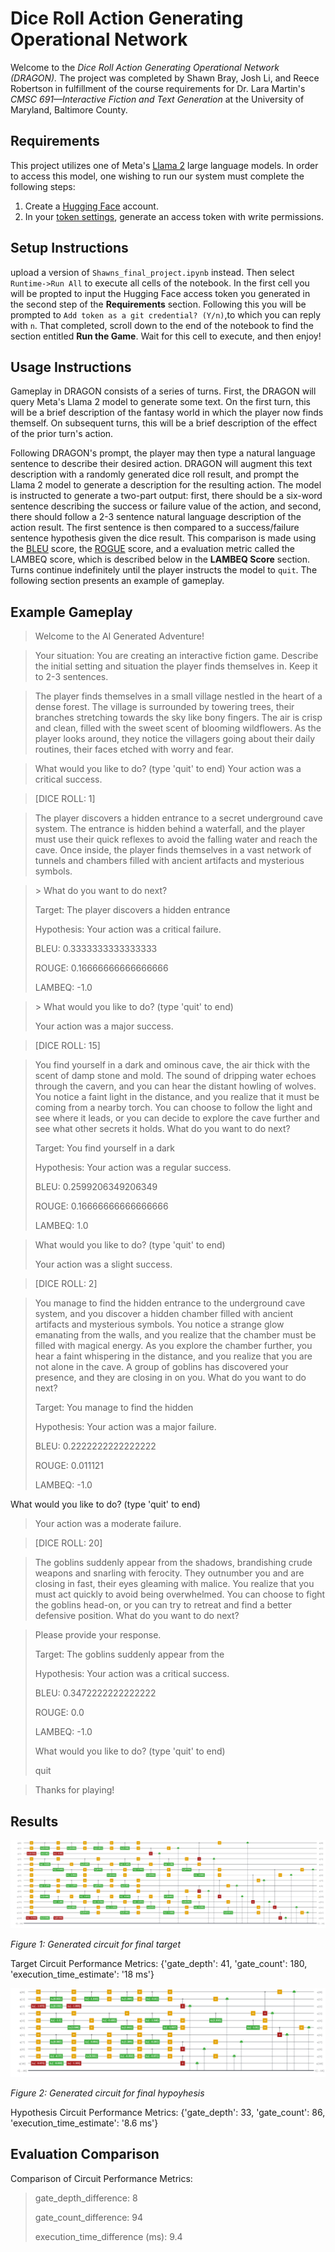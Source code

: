 # Dice Roll Action Generating Operational Network

Welcome to the _Dice Roll Action Generating Operational Network (DRAGON)._
The project was completed by Shawn Bray, Josh Li, and Reece Robertson in fulfillment of the course requirements for Dr. Lara Martin's _CMSC 691—Interactive Fiction and Text Generation_ at the University of Maryland, Baltimore County.

## Requirements

This project utilizes one of Meta's [Llama 2](https://huggingface.co/meta-llama/Llama-2-7b-chat-hf) large language models.
In order to access this model, one wishing to run our system must complete the following steps:
1. Create a [Hugging Face](https://huggingface.co/) account.
2. In your [token settings](https://huggingface.co/settings/tokens), generate an access token with write permissions. 

## Setup Instructions
upload a version of `Shawns_final_project.ipynb` instead.
Then select `Runtime->Run All` to execute all cells of the notebook.
In the first cell you will be propted to input the Hugging Face access token you generated in the second step of the **Requirements** section.
Following this you will be prompted to `Add token as a git credential? (Y/n)`,to which you can reply with `n`.
That completed, scroll down to the end of the notebook to find the section entitled **Run the Game**.
Wait for this cell to execute, and then enjoy!

## Usage Instructions
Gameplay in DRAGON consists of a series of turns.
First, the DRAGON will query Meta's Llama 2 model to generate some text.
On the first turn, this will be a brief description of the fantasy world in which the player now finds themself.
On subsequent turns, this will be a brief description of the effect of the prior turn's action.

Following DRAGON's prompt, the player may then type a natural language sentence to describe their desired action.
DRAGON will augment this text description with a randomly generated dice roll result, and prompt the Llama 2 model to generate a description for the resulting action.
The model is instructed to generate a two-part output: first, there should be a six-word sentence describing the success or failure value of the action, and second, there should follow a 2-3 sentence natural language description of the action result.
The first sentence is then compared to a success/failure sentence hypothesis given the dice result.
This comparison is made using the [BLEU](https://www.nltk.org/api/nltk.translate.bleu_score.html) score, the [ROGUE](https://pypi.org/project/rouge-score/) score, and a evaluation metric called the LAMBEQ score, which is described below in the **LAMBEQ Score** section.
Turns continue indefinitely until the player instructs the model to `quit`.
The following section presents an example of gameplay.

## Example Gameplay

> Welcome to the AI Generated Adventure!

> Your situation: You are creating an interactive fiction game. Describe the initial setting and situation the player finds themselves in. Keep it to 2-3 sentences.

> The player finds themselves in a small village nestled in the heart of a dense forest. The village is surrounded by towering trees, their branches stretching towards the sky like bony fingers. The air is crisp and clean, filled with the sweet scent of blooming wildflowers. As the player looks around, they notice the villagers going about their daily routines, their faces etched with worry and fear.

> What would you like to do? (type 'quit' to end)
> Your action was a critical success.

> [DICE ROLL: 1]

> The player discovers a hidden entrance to a secret underground cave system. The entrance is hidden behind a waterfall, and the player must use their quick reflexes to avoid the falling water and reach the cave. Once inside, the player finds themselves in a vast network of tunnels and chambers filled with ancient artifacts and mysterious symbols.

> \> What do you want to do next?
> 
> Target:		 The player discovers a hidden entrance
> 
> Hypothesis:	 Your action was a critical failure.
> 
> BLEU:		 0.3333333333333333
> 
> ROUGE:		 0.16666666666666666
> 
> LAMBEQ:		 -1.0

> \> What would you like to do? (type 'quit' to end)
> 
> Your action was a major success.

> [DICE ROLL: 15]

> You find yourself in a dark and ominous cave, the air thick with the scent of damp stone and mold. The sound of dripping water echoes through the cavern, and you can hear the distant howling of wolves. You notice a faint light in the distance, and you realize that it must be coming from a nearby torch. You can choose to follow the light and see where it leads, or you can decide to explore the cave further and see what other secrets it holds. What do you want to do next?
> 
> Target:		 You find yourself in a dark
> 
> Hypothesis:	 Your action was a regular success.
> 
> BLEU:		 0.2599206349206349
> 
> ROUGE:		 0.16666666666666666
> 
> LAMBEQ:		 1.0

> What would you like to do? (type 'quit' to end)
> 
> Your action was a slight success.

> [DICE ROLL: 2]

> You manage to find the hidden entrance to the underground cave system, and you discover a hidden chamber filled with ancient artifacts and mysterious symbols. You notice a strange glow emanating from the walls, and you realize that the chamber must be filled with magical energy. As you explore the chamber further, you hear a faint whispering in the distance, and you realize that you are not alone in the cave. A group of goblins has discovered your presence, and they are closing in on you. What do you want to do next?
> 
> Target:		 You manage to find the hidden
> 
> Hypothesis:	 Your action was a major failure.
> 
> BLEU:		 0.2222222222222222
> 
> ROUGE:		 0.011121
> 
> LAMBEQ:		 -1.0

What would you like to do? (type 'quit' to end)

> Your action was a moderate failure.

> [DICE ROLL: 20]

> The goblins suddenly appear from the shadows, brandishing crude weapons and snarling with ferocity. They outnumber you and are closing in fast, their eyes gleaming with malice. You realize that you must act quickly to avoid being overwhelmed. You can choose to fight the goblins head-on, or you can try to retreat and find a better defensive position. What do you want to do next?

> Please provide your response.
> 
> Target:		 The goblins suddenly appear from the
> 
> Hypothesis:	 Your action was a critical success.
> 
> BLEU:		 0.3472222222222222
> 
> ROUGE:		 0.0
> 
> LAMBEQ:		 -1.0
>
> What would you like to do? (type 'quit' to end)
> 
> quit

> Thanks for playing!
>
>

## Results
![Target](pics/circuit1.png)

*Figure 1: Generated circuit for final target*

Target Circuit Performance Metrics: {'gate_depth': 41, 'gate_count': 180, 'execution_time_estimate': '18 ms'}
>
>

![Hypothesis](pics/circuit2.png)

*Figure 2: Generated circuit for final hypoyhesis*

Hypothesis Circuit Performance Metrics: {'gate_depth': 33, 'gate_count': 86, 'execution_time_estimate': '8.6 ms'}
>

## Evaluation Comparison

Comparison of Circuit Performance Metrics:
> 
> gate_depth_difference: 8
> 
> gate_count_difference: 94
> 
> execution_time_difference (ms): 9.4
> 

